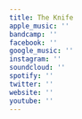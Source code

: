 ```yaml
---
title: The Knife
apple_music: ''
bandcamp: ''
facebook: ''
google_music: ''
instagram: ''
soundcloud: ''
spotify: ''
twitter: ''
website: ''
youtube: ''
---
```

